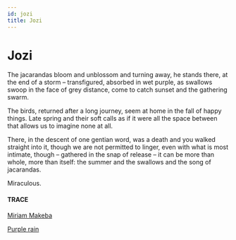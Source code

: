 ```yaml
---
id: jozi
title: Jozi
---
```


# Jozi

The jacarandas bloom and unblossom
and turning away, he stands there, 
at the end of a storm – 
transfigured, absorbed in wet purple,
as swallows swoop in the face
of grey distance, come to catch sunset
and the gathering swarm.

The birds, returned after a long journey,
seem at home in the fall of happy things.
Late spring and their soft calls
as if it were all the space between 
that allows us to imagine none at all.

There, in the descent of one gentian word,
was a death and you walked straight into it,
though we are not permitted to linger,
even with what is most intimate,
though – gathered in the snap of release –
it can be more than whole,
more than itself: 
the summer and the swallows
and the song of jacarandas.

Miraculous.


#### TRACE

[Miriam Makeba](https://www.youtube.com/watch?v=K2a6waS25TU "Pata Pata, 1979")

[Purple rain](https://www.youtube.com/watch?v=4oo0Kyuyd00 "Obviously...")
